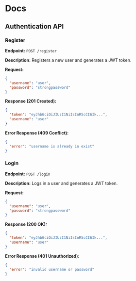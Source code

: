 # Docs

## Authentication API

### Register

**Endpoint:** `POST /register`

**Description:** Registers a new user and generates a JWT token.

**Request:**

```json
{
  "username": "user",
  "password": "strongpassword"
}
```

**Response (201 Created):**

```json
{
  "token": "eyJhbGciOiJIUzI1NiIsInR5cCI6Ik...",
  "username": "user"
}
```

**Error Response (409 Conflict):**

```json
{
  "error": "username is already in exist"
}
```

### Login

**Endpoint:** `POST /login`

**Description:** Logs in a user and generates a JWT token.

**Request:**

```json
{
  "username": "user",
  "password": "strongpassword"
}
```

**Response (200 OK):**

```json
{
  "token": "eyJhbGciOiJIUzI1NiIsInR5cCI6Ik...",
  "username": "user"
}
```

**Error Response (401 Unauthorized):**

```json
{
  "error": "invalid username or password"
}
```

